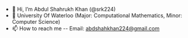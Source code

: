 - 👋 Hi, I’m Abdul Shahrukh Khan (@srk224)
- 🏫 University Of Waterloo (Major: Computational Mathematics, Minor: Computer Science)
- 📫 How to reach me -- Email: [abdshahkhan224@gmail.com](mailto:abdshahkhan224@gmail.com)

<!---
srk224/srk224 is a ✨ special ✨ repository because its `README.md` (this file) appears on your GitHub profile.
You can click the Preview link to take a look at your changes.
--->
